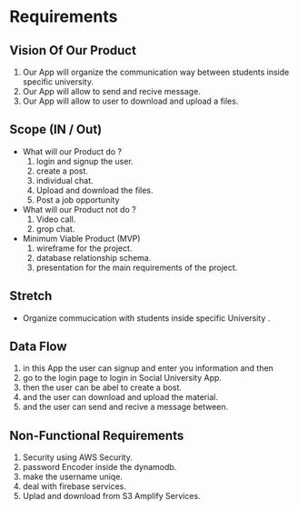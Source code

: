 # Requirements

## Vision Of Our Product

1. Our App will organize the communication way between students inside specific university.
2. Our App will allow to send and recive message.
3. Our App will allow to user to download and upload a files.

## Scope (IN / Out)

* What will our Product do ?
    1. login and signup the user.
    2. create a post.
    3. individual chat.
    4. Upload and download the files.
    5. Post a job opportunity
* What will our Product not do ?
    1. Video call.
    2. grop chat.
* Minimum Viable Product (MVP)
    1. wireframe for the project.
    2. database relationship schema.
    3. presentation for the main requirements of the project.

## Stretch

* Organize commucication with students inside specific University .

## Data Flow

1. in this App the user can signup and enter you information and then
2. go to the login page to login in Social University App.
3. then the user can be abel to create a bost.
4. and the user can download and upload the material.
5. and the user can send and recive a message between.

## Non-Functional Requirements

 1. Security using AWS Security.
 2. password Encoder inside the dynamodb.
 3. make the username uniqe.
 4. deal with firebase services.
 5. Uplad and download from S3 Amplify Services.
